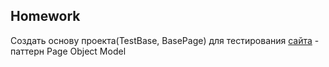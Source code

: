 ## Homework

Создать основу проекта(TestBase, BasePage) для тестирования [сайта](http://the-internet.herokuapp.com/) - паттерн Page Object Model

